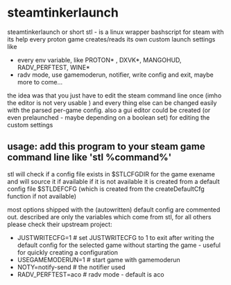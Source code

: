 # steamtinkerlaunch

steamtinkerlaunch or short stl - is a linux wrapper bashscript for steam
with its help every proton game creates/reads its own custom launch settings like
* every env variable, like PROTON* , DXVK*, MANGOHUD, RADV_PERFTEST, WINE*
* radv mode, use gamemoderun, notifier, write config and exit, maybe more to come...

the idea was that you just have to edit the steam command line once (imho the editor is not very usable ) and every thing else can be changed easily with the parsed per-game config. also a gui editor could be created (or even prelaunched - maybe depending on a boolean set) for editing the custom settings


usage: add this program to your steam game command line like 'stl %command%'
-----------------------------------
stl will check if a config file exists in $STLCFGDIR for the game exename and will source it if available
if it is not available it is created from a default config file $STLDEFCFG (which is created from the createDefaultCfg function if not available)

most options shipped with the (autowritten) default config are commented out.
described are only the variables which come from stl, for all others please check their upstream project:
* JUSTWRITECFG=1 # set JUSTWRITECFG to 1 to exit after writing the default config for the selected game without starting the game - useful for quickly creating a configuration
* USEGAMEMODERUN=1 # start game with gamemoderun
* NOTY=notify-send # the notifier used
* RADV_PERFTEST=aco # radv mode - default is aco
